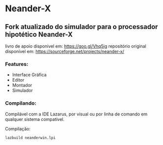 # Neander-X

## Fork atualizado do simulador para o processador hipotético Neander-X

livro de apoio disponivel em: https://goo.gl/Vhq5jg
repositório original disponível em: https://sourceforge.net/projects/neander-x/

### Features:

 - Interface Gráfica
 - Editor
 - Montador
 - Simulador


### Compilando:

Compilável com a IDE Lazarus, por visual ou por linha de comando em qualquer sistema compatível.

Compilação:
```
lazbuild neanderwin.lpi
```
